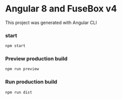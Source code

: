 # Angular 8 and FuseBox v4

This project was generated with Angular CLI
### start

```bash
npm start
```

### Preview production build

```bash
npm run preview
```

### Run production build

```bash
npm run dist
```